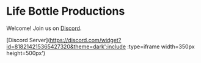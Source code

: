 # Life Bottle Productions
Welcome!  Join us on [Discord](https://discord.com/invite/NUvvgUtdXW).

[Discord Server](https://discord.com/widget?id=818214215365427320&theme=dark':include :type=iframe width=350px height=500px')
